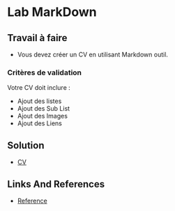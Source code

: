 # Lab MarkDown

## Travail à faire

- Vous devez créer un CV en utilisant Markdown outil.

### Critères de validation

Votre CV doit inclure :

- Ajout des listes
- Ajout des Sub List
- Ajout des Images
- Ajout des Liens


## Solution 
- [CV](./CV.md)

## Links And References 

- [Reference](https://github.com/grain03/CNMH/blob/master/Branch%20Techniques/Labs/Lab-Markdown/Reference.md)
